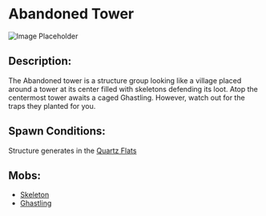 ﻿# Abandoned Tower
![Image Placeholder](https://static.miraheze.org/stardustlabswiki/5/5b/Abandoned_tower.png)

## Description:
The Abandoned tower is a structure group looking like a village placed around a tower at its center filled with skeletons defending its loot. Atop the centermost tower awaits a caged Ghastling. However, watch out for the traps they planted for you. 

## Spawn Conditions:
Structure generates in the [Quartz Flats](https://officiallysp.net/pokeywiki/Nether_Biomes/quartzflats.html)

## Mobs:
- [Skeleton](skeleton)
- [Ghastling](https://officiallysp.net/pokeywiki/Nether_Mobs/ghastling)
